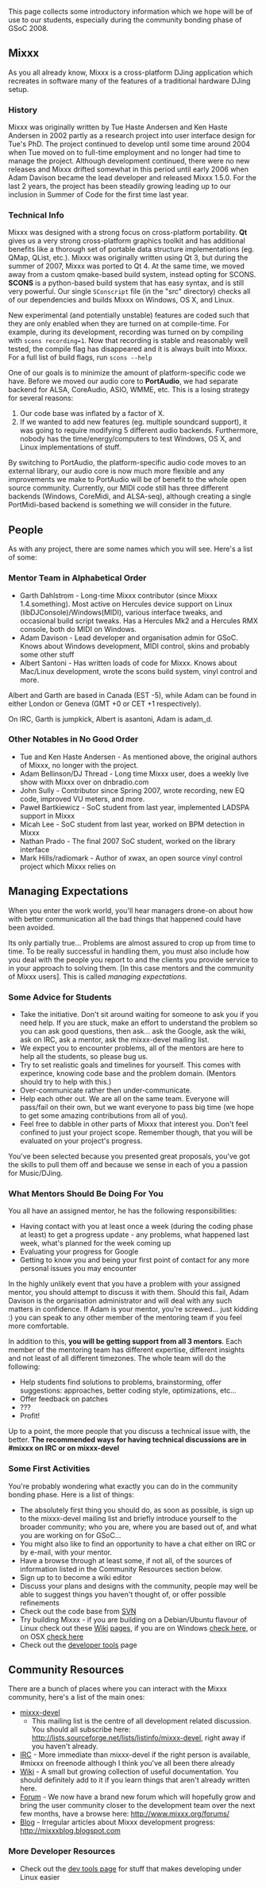 This page collects some introductory information which we hope will be
of use to our students, especially during the community bonding phase of
GSoC 2008.

## Mixxx

As you all already know, Mixxx is a cross-platform DJing application
which recreates in software many of the features of a traditional
hardware DJing setup.

### History

Mixxx was originally written by Tue Haste Andersen and Ken Haste
Andersen in 2002 partly as a research project into user interface design
for Tue's PhD. The project continued to develop until some time around
2004 when Tue moved on to full-time employment and no longer had time to
manage the project. Although development continued, there were no new
releases and Mixxx drifted somewhat in this period until early 2006 when
Adam Davison became the lead developer and released Mixxx 1.5.0. For the
last 2 years, the project has been steadily growing leading up to our
inclusion in Summer of Code for the first time last year.

### Technical Info

Mixxx was designed with a strong focus on cross-platform portability.
**Qt** gives us a very strong cross-platform graphics toolkit and has
additional benefits like a thorough set of portable data structure
implementations (eg. QMap, QList, etc.). Mixxx was originally written
using Qt 3, but during the summer of 2007, Mixxx was ported to Qt 4. At
the same time, we moved away from a custom qmake-based build system,
instead opting for SCONS. **SCONS** is a python-based build system that
has easy syntax, and is still very powerful. Our single `SConscript`
file (in the "src" directory) checks all of our dependencies and builds
Mixxx on Windows, OS X, and Linux.

New experimental (and potentially unstable) features are coded such that
they are only enabled when they are turned on at compile-time. For
example, during its development, recording was turned on by compiling
with `scons recording=1`. Now that recording is stable and reasonably
well tested, the compile flag has disappeared and it is always built
into Mixxx. For a full list of build flags, run `scons --help`

One of our goals is to minimize the amount of platform-specific code we
have. Before we moved our audio core to **PortAudio**, we had separate
backend for ALSA, CoreAudio, ASIO, WMME, etc. This is a losing strategy
for several reasons:

1.  Our code base was inflated by a factor of X.
2.  If we wanted to add new features (eg. multiple soundcard support),
    it was going to require modifying 5 different audio backends.
    Furthermore, nobody has the time/energy/computers to test Windows,
    OS X, and Linux implementations of stuff.

By switching to PortAudio, the platform-specific audio code moves to an
external library, our audio core is now much more flexible and any
improvements we make to PortAudio will be of benefit to the whole open
source community. Currently, our MIDI code still has three different
backends (Windows, CoreMidi, and ALSA-seq), although creating a single
PortMidi-based backend is something we will consider in the future.

## People

As with any project, there are some names which you will see. Here's a
list of some:

### Mentor Team in Alphabetical Order

  - Garth Dahlstrom - Long-time Mixxx contributor (since Mixxx
    1.4.something). Most active on Hercules device support on Linux
    (libDJConsole)/Windows(MIDI), various interface tweaks, and
    occasional build script tweaks. Has a Hercules Mk2 and a Hercules
    RMX console, both do MIDI on Windows.
  - Adam Davison - Lead developer and organisation admin for GSoC. Knows
    about Windows development, MIDI control, skins and probably some
    other stuff
  - Albert Santoni - Has written loads of code for Mixxx. Knows about
    Mac/Linux development, wrote the scons build system, vinyl control
    and more.

Albert and Garth are based in Canada (EST -5), while Adam can be found
in either London or Geneva (GMT +0 or CET +1 respectively).

On IRC, Garth is jumpkick, Albert is asantoni, Adam is adam\_d.

### Other Notables in No Good Order

  - Tue and Ken Haste Andersen - As mentioned above, the original
    authors of Mixxx, no longer with the project.
  - Adam Bellinson/DJ Thread - Long time Mixxx user, does a weekly live
    show with Mixxx over on dnbradio.com
  - John Sully - Contributor since Spring 2007, wrote recording, new EQ
    code, improved VU meters, and more.
  - Paweł Bartkiewicz - SoC student from last year, implemented LADSPA
    support in Mixxx
  - Micah Lee - SoC student from last year, worked on BPM detection in
    Mixxx
  - Nathan Prado - The final 2007 SoC student, worked on the library
    interface
  - Mark Hills/radiomark - Author of xwax, an open source vinyl control
    project which Mixxx relies on

## Managing Expectations

When you enter the work world, you'll hear managers drone-on about how
with better communication all the bad things that happened could have
been avoided.

Its only partially true... Problems are almost assured to crop up from
time to time. To be really successful in handling them, you must also
include how you deal with the people you report to and the clients you
provide service to in your approach to solving them. \[In this case
mentors and the community of Mixxx users\]. This is called *managing
expectations*.

### Some Advice for Students

  - Take the initiative. Don't sit around waiting for someone to ask you
    if you need help. If you are stuck, make an effort to understand the
    problem so you can ask good questions, then ask... ask the Google,
    ask the wiki, ask on IRC, ask a mentor, ask the mixxx-devel mailing
    list.
  - We expect you to encounter problems, all of the mentors are here to
    help all the students, so please bug us.
  - Try to set realistic goals and timelines for yourself. This comes
    with experince, knowing code base and the problem domain. (Mentors
    should try to help with this.)
  - Over-communicate rather then under-communicate.
  - Help each other out. We are all on the same team. Everyone will
    pass/fail on their own, but we want everyone to pass big time (we
    hope to get some amazing contributions from all of you).
  - Feel free to dabble in other parts of Mixxx that interest you. Don't
    feel confined to just your project scope. Remember though, that you
    will be evaluated on your project's progress.

You've been selected because you presented great proposals, you've got
the skills to pull them off and because we sense in each of you a
passion for Music/DJing.

### What Mentors Should Be Doing For You

You all have an assigned mentor, he has the following responsibilities:

  - Having contact with you at least once a week (during the coding
    phase at least) to get a progress update - any problems, what
    happened last week, what's planned for the week coming up
  - Evaluating your progress for Google
  - Getting to know you and being your first point of contact for any
    more personal issues you may encounter

In the highly unlikely event that you have a problem with your assigned
mentor, you should attempt to discuss it with them. Should this fail,
Adam Davison is the organisation administrator and will deal with any
such matters in confidence. If Adam is your mentor, you're screwed...
just kidding :) you can speak to any other member of the mentoring team
if you feel more comfortable.

In addition to this, **you will be getting support from all 3 mentors**.
Each member of the mentoring team has different expertise, different
insights and not least of all different timezones. The whole team will
do the following:

  - Help students find solutions to problems, brainstorming, offer
    suggestions: approaches, better coding style, optimizations, etc...
  - Offer feedback on patches
  - ???
  - Profit\!

Up to a point, the more people that you discuss a technical issue with,
the better. **The recommended ways for having technical discussions are
in \#mixxx on IRC or on mixxx-devel**

### Some First Activities

You're probably wondering what exactly you can do in the community
bonding phase. Here is a list of things:

  - The absolutely first thing you should do, as soon as possible, is
    sign up to the mixxx-devel mailing list and briefly introduce
    yourself to the broader community; who you are, where you are based
    out of, and what you are working on for GSoC... 
  - You might also like to find an opportunity to have a chat either on
    IRC or by e-mail, with your mentor.
  - Have a browse through at least some, if not all, of the sources of
    information listed in the Community Resources section below.
  - Sign up to to become a wiki editor
  - Discuss your plans and designs with the community, people may well
    be able to suggest things you haven't thought of, or offer possible
    refinements
  - Check out the code base from
    [SVN](https://mixxx.svn.sourceforge.net/svnroot/mixxx/trunk/mixxx)
  - Try building Mixxx - if you are building on a Debian/Ubuntu flavour
    of Linux check out these [Wiki](compiling_on_linux)
    [pages](compiling_on_an_asus_eeepc), if you are on Windows [check
    here](http://mixxx.sourceforge.net/wiki/index.php/HowtoBuildWin32),
    or on OSX [check here](compiling_on_os_x)
  - Check out the [developer tools](developer_tools) page

## Community Resources

There are a bunch of places where you can interact with the Mixxx
community, here's a list of the main ones:

  - [mixxx-devel](http://lists.sourceforge.net/lists/listinfo/mixxx-devel)
    - This mailing list is the centre of all development related
    discussion. You should all subscribe here:
    <http://lists.sourceforge.net/lists/listinfo/mixxx-devel>, right
    away if you haven't already.
  - [IRC](irc://irc.freenode.net/#mixxx) - More immediate than
    mixxx-devel if the right person is available, \#mixxx on freenode
    although I think you've all been there already
  - [Wiki](http://mixxx.org/wiki/) - A small but growing collection of
    useful documentation. You should definitely add to it if you learn
    things that aren't already written here.
  - [Forum](http://www.mixxx.org/forums/) - We now have a brand new
    forum which will hopefully grow and bring the user community closer
    to the development team over the next few months, have a browse
    here: <http://www.mixxx.org/forums/>
  - [Blog](http://mixxxblog.blogspot.com) - Irregular articles about
    Mixxx development progress: <http://mixxxblog.blogspot.com>

### More Developer Resources

  - Check out the [dev tools page](developer_tools) for stuff that makes
    developing under Linux easier

